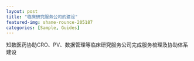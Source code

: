 ```yaml
---
layout: post
title: "临床研究服务公司的建设"
featured-img: shane-rounce-205187
categories: [Sample, Guides]
---
```


知数医药协助CRO、PV、数据管理等临床研究服务公司完成服务梳理及协助体系建设